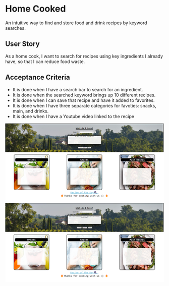 # Home Cooked
An intuitive way to find and store food and drink recipes by keyword searches.

## User Story

As a home cook, I want to search for recipes using key ingredients I already have, so that I can reduce food waste. 

## Acceptance Criteria

*  It is done when I have a search bar to search for an ingredient.
*  It is done when the searched keyword brings up 10 different recipes. 
*  It is done when I can save that recipe and have it added to favorites. 
*  It is done when I have three separate categories for favoties: snacks, main, and drinks. 
*  It is done when I have a Youtube video linked to the recipe

![Main](./Assets/Readme%201.png)
![Ingredients](./Assets/Readme%202.png)





